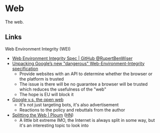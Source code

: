 # Web

The web.

## Links

Web Environment Integrity (WEI)

- [Web Environment Integrity Spec | GitHub @RupertBenWiser](https://github.com/RupertBenWiser/Web-Environment-Integrity/blob/main/explainer.md)
- [Unpacking Google’s new "dangerous" Web-Environment-Integrity specification](https://vivaldi.com/blog/googles-new-dangerous-web-environment-integrity-spec/)
  - Provide websites with an API to determine whether the browser or the
    platform is trusted
  - The issue is there will be no guarantee a browser will be trusted which
    reduces the usefulness of the "web"
  - The hope is EU will block it
- [Google v.s. the open web](https://interpeer.io/blog/2023/07/google-vs-the-open-web/)
  - It's not just targeting bots, it's also advertisement
  - Reactions to the policy and rebuttals from the author
- [Splitting the Web | Ploum](https://ploum.net/2023-08-01-splitting-the-web.html)
  ([HN](https://news.ycombinator.com/item?id=36955146))
  - A little bit extreme IMO, the Internet is always split in some way, but it's
    an interesting topic to look into
